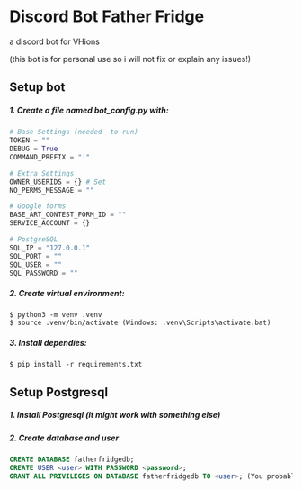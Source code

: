 # Discord Bot Father Fridge
 a discord bot for VHions

(this bot is for personal use so i will not fix or explain any issues!)



## Setup bot
##### 1. Create a file named bot_config.py with:
   ```python
   # Base Settings (needed  to run)
   TOKEN = ""
   DEBUG = True 
   COMMAND_PREFIX = "!" 
   
   # Extra Settings 
   OWNER_USERIDS = {} # Set
   NO_PERMS_MESSAGE = ""
   
   # Google forms
   BASE_ART_CONTEST_FORM_ID = ""
   SERVICE_ACCOUNT = {}
   
   # PostgreSQL
   SQL_IP = "127.0.0.1"
   SQL_PORT = ""
   SQL_USER = ""
   SQL_PASSWORD = ""
   ```

##### 2. Create virtual environment:
   ```
   $ python3 -m venv .venv
   $ source .venv/bin/activate (Windows: .venv\Scripts\activate.bat)
   ```

##### 3. Install dependies:
   ```
   $ pip install -r requirements.txt
   ```


## Setup Postgresql
##### 1. Install Postgresql (it might work with something else)
##### 2. Create database and user
```sql
CREATE DATABASE fatherfridgedb;
CREATE USER <user> WITH PASSWORD <password>;
GRANT ALL PRIVILEGES ON DATABASE fatherfridgedb TO <user>; (You probably dont want to give the bot all privileges)

```
